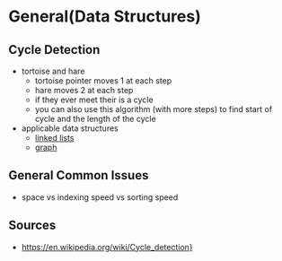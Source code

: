 # General(Data Structures)

## Cycle Detection

* tortoise and hare
  * tortoise pointer moves 1 at each step
  * hare moves 2 at each step
  * if they ever meet their is a cycle
  * you can also use this algorithm (with more steps) to find start of cycle and the length of the cycle
* applicable data structures
  * [linked lists](https://github.com/unboagable/engineering-roadmap/blob/master/Computer%20Science%20Review/Notes/Data%20Structures/Linked%20Lists/Linked%20Lists.md)
  * [graph](https://github.com/unboagable/engineering-roadmap/blob/master/Computer%20Science%20Review/Notes/Data%20Structures/Graph/Graph.md)

## General Common Issues

* space vs indexing speed vs sorting speed

## Sources

* https://en.wikipedia.org/wiki/Cycle_detection}
